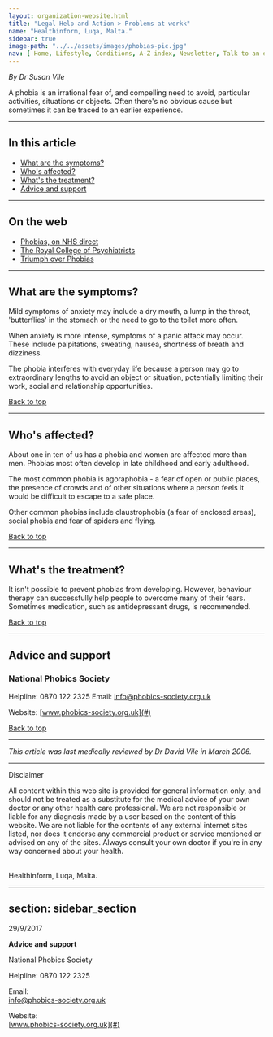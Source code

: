 ```yaml
---
layout: organization-website.html
title: "Legal Help and Action > Problems at workk"
name: "Healthinform, Luqa, Malta."
sidebar: true
image-path: "../../assets/images/phobias-pic.jpg"
nav: [ Home, Lifestyle, Conditions, A-Z index, Newsletter, Talk to an expert ]
---
```


_By Dr Susan Vile_

A phobia is an irrational fear of, and compelling need to avoid, particular activities, situations or objects. Often there's no obvious cause but sometimes it can be traced to an earlier experience.

* * *

## In this article

*   [What are the symptoms?](#symptoms)
*   [Who's affected?](#affected)
*   [What's the treatment?](#treatment)
*   [Advice and support](#advice)

* * *

## On the web

*   [Phobias, on NHS direct](#)
*   [The Royal College of Psychiatrists](#)
*   [Triumph over Phobias](#)


* * *
<a name="symptoms"></a>
## What are the symptoms?

Mild symptoms of anxiety may include a dry mouth, a lump in the throat, 'butterflies' in the stomach or the need to go to the toilet more often.

When anxiety is more intense, symptoms of a panic attack may occur. These include palpitations, sweating, nausea, shortness of breath and dizziness.

The phobia interferes with everyday life because a person may go to extraordinary lengths to avoid an object or situation, potentially limiting their work, social and relationship opportunities.

[Back to top](#top)


* * *
<a name="affected"></a>
## Who's affected?

About one in ten of us has a phobia and women are affected more than men. Phobias most often develop in late childhood and early adulthood.

The most common phobia is agoraphobia - a fear of open or public places, the presence of crowds and of other situations where a person feels it would be difficult to escape to a safe place.

Other common phobias include claustrophobia (a fear of enclosed areas), social phobia and fear of spiders and flying.

[Back to top](#top)


* * *
<a name="treatment"></a>
## What's the treatment?

It isn't possible to prevent phobias from developing. However, behaviour therapy can successfully help people to overcome many of their fears. Sometimes medication, such as antidepressant drugs, is recommended.

[Back to top](#top)


* * *
<a name="advice"></a>
## Advice and support

### National Phobics Society

Helpline: 0870 122 2325
Email: [info@phobics-society.org.uk](#)

Website: [www.phobics-society.org.uk](#)

[Back to top](#top)

* * *

_This article was last medically reviewed by Dr David Vile in March 2006._

* * *
<div class="declaimer">
  Disclaimer<br />

  All content within this web site is provided for general information only, and should not be treated as a substitute for the medical advice of your own doctor or any other health care professional. We are not responsible or liable for any diagnosis made by a user based on the content of this website. We are not liable for the contents of any external internet sites listed, nor does it endorse any commercial product or service mentioned or advised on any of the sites. Always consult your own doctor if you're in any way concerned about your health.<br /><br />

Healthinform, Luqa, Malta.
</div>

---
section: sidebar_section
---

29/9/2017

**Advice and support**

National Phobics Society

Helpline: 0870 122 2325

Email:<br />[info@phobics-society.org.uk](#)

Website:<br /> [www.phobics-society.org.uk](#)
